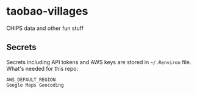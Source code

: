 # taobao-villages
CHIPS data and other fun stuff

## Secrets
Secrets including API tokens and AWS keys are stored in `~/.Renviron` file. What's needed for this repo:
```
AWS_DEFAULT_REGION
Google Maps Geocoding 
```